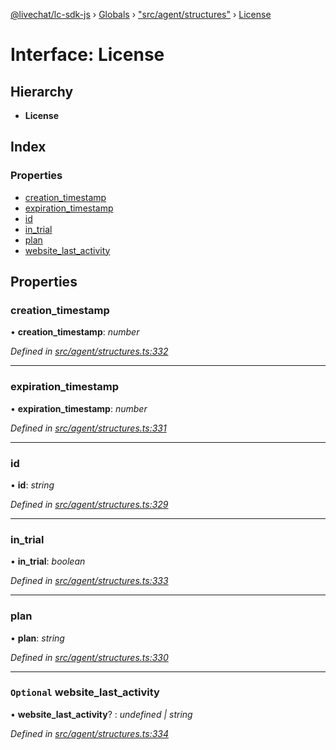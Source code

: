 [@livechat/lc-sdk-js](../README.md) › [Globals](../globals.md) › ["src/agent/structures"](../modules/_src_agent_structures_.md) › [License](_src_agent_structures_.license.md)

# Interface: License

## Hierarchy

* **License**

## Index

### Properties

* [creation_timestamp](_src_agent_structures_.license.md#creation_timestamp)
* [expiration_timestamp](_src_agent_structures_.license.md#expiration_timestamp)
* [id](_src_agent_structures_.license.md#id)
* [in_trial](_src_agent_structures_.license.md#in_trial)
* [plan](_src_agent_structures_.license.md#plan)
* [website_last_activity](_src_agent_structures_.license.md#optional-website_last_activity)

## Properties

###  creation_timestamp

• **creation_timestamp**: *number*

*Defined in [src/agent/structures.ts:332](https://github.com/livechat/lc-sdk-js/blob/adb7bb1/src/agent/structures.ts#L332)*

___

###  expiration_timestamp

• **expiration_timestamp**: *number*

*Defined in [src/agent/structures.ts:331](https://github.com/livechat/lc-sdk-js/blob/adb7bb1/src/agent/structures.ts#L331)*

___

###  id

• **id**: *string*

*Defined in [src/agent/structures.ts:329](https://github.com/livechat/lc-sdk-js/blob/adb7bb1/src/agent/structures.ts#L329)*

___

###  in_trial

• **in_trial**: *boolean*

*Defined in [src/agent/structures.ts:333](https://github.com/livechat/lc-sdk-js/blob/adb7bb1/src/agent/structures.ts#L333)*

___

###  plan

• **plan**: *string*

*Defined in [src/agent/structures.ts:330](https://github.com/livechat/lc-sdk-js/blob/adb7bb1/src/agent/structures.ts#L330)*

___

### `Optional` website_last_activity

• **website_last_activity**? : *undefined | string*

*Defined in [src/agent/structures.ts:334](https://github.com/livechat/lc-sdk-js/blob/adb7bb1/src/agent/structures.ts#L334)*
